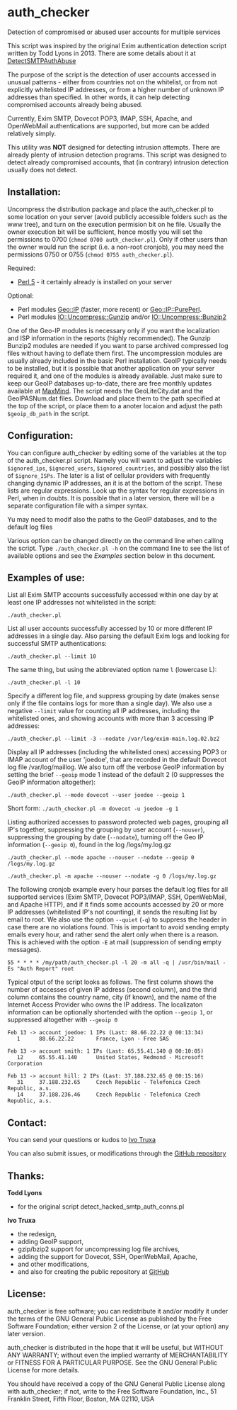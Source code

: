 auth_checker
============

Detection of compromised or abused user accounts for multiple services

This script was inspired by the original Exim authentication detection script written by Todd Lyons in 2013. There are some details about it at [DetectSMTPAuthAbuse](https://github.com/Exim/exim/wiki/DetectSMTPAuthAbuse)

The purpose of the script is the detection of user accounts accessed in unusual patterns - either from countries not on the whitelist, or from not explicitly whitelisted IP addresses, or from a higher number of unknown IP addresses than specified. In other words, it can help detecting compromised accounts already being abused.

Currently, Exim SMTP, Dovecot POP3, IMAP, SSH, Apache, and OpenWebMail authentications are supported, but more can be added relatively simply.

This utility was **NOT** designed for detecting intrusion attempts. There are already plenty of intrusion detection programs. This script was designed to detect already compromised accounts, that (in contrary) intrusion detection usually does not detect.


Installation:
-------------

Uncompress the distribution package and place the auth\_checker.pl to some location on your server (avoid publicly accessible folders such as the www tree), and turn on the execution permision bit on he file. Usually the owner execution bit will be sufficient, hence mostly you will set the permissions to 0700 (`chmod 0700 auth_checker.pl`). Only if other users than the owner would run the script (i.e. a non-root cronjob), you may need the permissions 0750 or 0755 (`chmod 0755 auth_checker.pl`).

Required:
- [Perl 5](http://www.perl.org/) - it certainly already is installed on your server
 
Optional:
- Perl modules [Geo::IP](http://search.cpan.org/~borisz/Geo-IP-1.43/lib/Geo/IP.pm) (faster, more recent) or [Geo::IP::PurePerl](http://search.cpan.org/~borisz/Geo-IP-PurePerl-1.25/lib/Geo/IP/PurePerl.pm). 
- Perl modules [IO::Uncompress::Gunzip](http://search.cpan.org/search?query=Gunzip&mode=module) and/or [IO::Uncompress::Bunzip2](http://search.cpan.org/search?query=Bunzip2&mode=module)

One of the Geo-IP modules is necessary only if you want the localization and ISP information in the reports (highly recommended). The Gunzip Bunzip2 modules are needed if you want to parse archived compressed log files without having to deflate them first. The uncompression modules are usually already included in the basic Perl installation. GeoIP typically needs to be installed, but it is possible that another application on your server required it, and one of the modules is already available. Just make sure to keep our GeoIP databases up-to-date, there are free monthly updates available at [MaxMind](http://dev.maxmind.com/geoip/geolite). The script needs the GeoLiteCity.dat and the GeoIPASNum.dat files. Download and place them to the path specified at the top of the script, or place them to a anoter locaion and adjust the path `$geoip_db_path` in the script.


Configuration:
--------------

You can configure auth\_checker by editing some of the variables at the top of the auth\_checker.pl script. Namely you will want to adjust the variables `$ignored_ips`, `$ignored_users`, `$ignored_countries`, and possibly also the list of `$ignore_ISPs`. The later is a list of cellular providers with frequently changing dynamic IP addresses, an it is at the bottom of the script. These lists are regular expressions. Look up the syntax for regular expressions in Perl, when in doubts. It is possible that in a later version, there will be a separate configuration file with a simper syntax.

Yu may need to modif also the paths to the GeoIP databases, and to the default log files

Various option can be changed directly on the command line when calling the script. Type `./auth_checker.pl -h` on the command line to see the list of available options and see the *Examples* section below in ths document.


Examples of use:
----------------

List all Exim SMTP accounts successfully accessed within one day by at least one IP addresses not whitelisted in the script:

`./auth_checker.pl`

List all user accounts successfully accessed by 10 or more different IP addresses in a single day. Also parsing the default Exim logs and looking for successful SMTP authentications:

`./auth_checker.pl --limit 10`

The same thing, but using the abbreviated option name `l` (lowercase L):

`./auth_checker.pl -l 10`

Specify a different log file, and suppress grouping by date (makes sense only if the file contains logs for more than a single day). We also use a negative `--limit` value for counting all IP addresses, including the whitelisted ones, and showing accounts with more than 3 accessing IP addresses:

`./auth_checker.pl --limit -3 --nodate /var/log/exim-main.log.02.bz2`

Display all IP addresses (including the whitelisted ones) accessing POP3 or IMAP account of the user 'joedoe', that are recorded in the default Dovecot log file /var/log/maillog. We also turn off the verbose GeoIP information by setting the brief `--geoip` mode 1 instead of the default 2 (0 suppresses the GeoIP information altogether):

`./auth_checker.pl --mode dovecot --user joedoe --geoip 1`

Short form: `./auth_checker.pl -m dovecot -u joedoe -g 1`

Listing authorized accesses to password protected web pages, grouping all IP's together, suppressing the grouping by user account (`--nouser`), suppressing the grouping by date (`--nodate`), turning off the Geo IP information (`--geoip 0`), found in the log /logs/my.log.gz

`./auth_checker.pl --mode apache --nouser --nodate --geoip 0 /logs/my.log.gz`

`./auth_checker.pl -m apache --nouser --nodate -g 0 /logs/my.log.gz`

The following cronjob example every hour parses the default log files for all supported services (Exim SMTP, Dovecot POP3/IMAP, SSH, OpenWebMail, and Apache HTTP), and if it finds some accounts accessed by 20 or more IP addresses (whitelisted IP's not counting), it sends the resulting list by email to root. We also use the option `--quiet` (`-q`) to suppress the header in case there are no violations found. This is important to avoid sending empty emails every hour, and rather send the alert only when there is a reason. This is achieved with the option `-E` at mail (suppression of sending empty messages).

`55 * * * * /my/path/auth_checker.pl -l 20 -m all -q | /usr/bin/mail -Es "Auth Report" root`


Typical otput of the script looks as follows. The first column shows the number of accesses of given IP address (second column), and the thrid column contains the country name, city (if known), and the name of the Internet Access Provider who owns the IP address. The localizaton information can be optionally shortended with the option `--geoip 1`, or suppressed altogether with `--geoip 0`

```
Feb 13 -> account joedoe: 1 IPs (Last: 88.66.22.22 @ 00:13:34)
   1      88.66.22.22       France, Lyon - Free SAS
 
Feb 13 -> account smith: 1 IPs (Last: 65.55.41.140 @ 00:10:05)
   12     65.55.41.140      United States, Redmond - Microsoft Corporation

Feb 13 -> account hill: 2 IPs (Last: 37.188.232.65 @ 00:15:16)
   31     37.188.232.65     Czech Republic - Telefonica Czech Republic, a.s.
   14     37.188.236.46     Czech Republic - Telefonica Czech Republic, a.s.
```


Contact:
--------

You can send your questions or kudos to [Ivo Truxa](mailto:truxa@truxoft.com)

You can also submit issues, or modifications through the [GitHub repository](https://github.com/truxoft/auth_checker/)


Thanks:
-------

**Todd Lyons** 
   - for the original script detect_hacked_smtp_auth_conns.pl

**Ivo Truxa**  
   - the redesign, 
   - adding GeoIP support, 
   - gzip/bzip2 support for uncompressing log file archives, 
   - adding the support for Dovecot, SSH, OpenWebMail, Apache, 
   - and other modifications, 
   - and also for creating the public repository at [GitHub](https://github.com/truxoft/auth_checker)


License:
--------

auth_checker is free software; you can redistribute it and/or modify it under the terms of the GNU General Public License as published by the Free Software Foundation; either version 2 of the License, or (at your option) any later
version.

auth_checker is distributed in the hope that it will be useful, but WITHOUT ANY WARRANTY; without even the implied warranty of MERCHANTABILITY or FITNESS FOR A PARTICULAR PURPOSE. See the GNU General Public License for more details.

You should have received a copy of the GNU General Public License along with auth_checker; if not, write to the Free Software Foundation, Inc., 51 Franklin Street, Fifth Floor, Boston, MA 02110, USA

